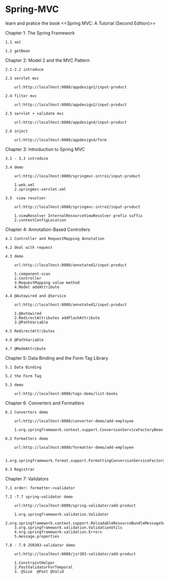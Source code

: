 # Spring-MVC
learn and pratice the book &lt;&lt;Spring MVC: A Tutorial (Second Edition)>>

Chapter 1: The Spring Framework

	1.1 xml
	
	1.2 getBean


Chapter 2: Model 2 and the MVC Pattern

	2.1-2.2 introduce

	2.3 servlet mvc

		url:http://localhost:8080/appdesign1/input-product

	2.4 filter mvc

		url:http://localhost:8080/appdesign2/input-product

	2.5 servlet + validate mvc

		url:http://localhost:8080/appdesign4/input-product

	2.6 inject

		url:http://localhost:8080/appdesign4/form


Chapter 3: Introduction to Spring MVC

	3.1 - 3.3 introduce

	3.4 demo

		url:http://localhost:8080/springmvc-intro1/input-product

		1.web.xml
		2.springmvc-servlet.xml

	3.5  view resolver

		url:http://localhost:8080/springmvc-intro2/input-product
	
		1.viewResolver InternalResourceViewResolver prefix suffix
		2.contextConfigLocation


Chapter 4: Annotation-Based Controllers

	4.1 Controller and RequestMapping Annotation

	4.2 deal with request

	4.3 demo

		url:http://localhost:8080/annotated1/input-product

		1.component-scan
		2.Controller
		3.RequestMapping value method
		4.Model addAttribute

	4.4 @Autowired and @Service

		url:http://localhost:8080/annotated1/input-product

		1.@Autowired
		2.RedirectAttributes addFlashAttribute
		3.@PathVariable

	4.5 RedirectAttributes

	4.6 @PathVariable

	4.7 @ModeAttribute


Chapter 5: Data Binding and the Form Tag Library

	5.1 Data Binding

	5.2 the Form Tag

	5.3 demo

		url:http://localhost:8080/tags-demo/list-books


Chapter 6: Converters and Formatters

	6.1 Converters demo

		url:http://localhost:8080/converter-demo/add-employee

		1.org.springframework.context.support.ConversionServiceFactoryBean

	6.2 Formatters demo

		url:http://localhost:8080/formatter-demo/add-employee

		1.org.springframework.format.support.FormattingConversionServiceFactoryBean

	6.3 Registrar


Chapter 7: Validators

	7.1 order: formatter->validator

	7.2 -7.7 spring-validator demo

		url:http://localhost:8080/spring-validator/add-product

		1.org.springframework.validation.Validator
		2.org.springframework.context.support.ReloadableResourceBundleMessageSource
		3.org.springframework.validation.ValidationUtils
		4.org.springframework.validation.Errors
		5.message.properties

	7.8 - 7.9 JSR303-validator demo

		url:http://localhost:8080/jsr303-validator/add-product

		1.ConstraintHelper
		2.PastValidatorForTemporal
		3. @Size  @Past @Valid
	
